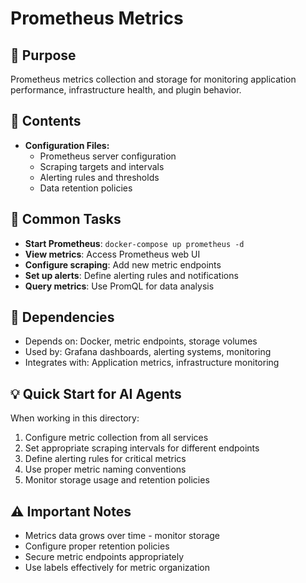# Prometheus Metrics

## 🎯 Purpose
Prometheus metrics collection and storage for monitoring application performance, infrastructure health, and plugin behavior.

## 📁 Contents
- **Configuration Files:**
  - Prometheus server configuration
  - Scraping targets and intervals
  - Alerting rules and thresholds
  - Data retention policies

## 🔧 Common Tasks
- **Start Prometheus**: `docker-compose up prometheus -d`
- **View metrics**: Access Prometheus web UI
- **Configure scraping**: Add new metric endpoints
- **Set up alerts**: Define alerting rules and notifications
- **Query metrics**: Use PromQL for data analysis

## 🔗 Dependencies
- Depends on: Docker, metric endpoints, storage volumes
- Used by: Grafana dashboards, alerting systems, monitoring
- Integrates with: Application metrics, infrastructure monitoring

## 💡 Quick Start for AI Agents
When working in this directory:
1. Configure metric collection from all services
2. Set appropriate scraping intervals for different endpoints
3. Define alerting rules for critical metrics
4. Use proper metric naming conventions
5. Monitor storage usage and retention policies

## ⚠️ Important Notes
- Metrics data grows over time - monitor storage
- Configure proper retention policies
- Secure metric endpoints appropriately
- Use labels effectively for metric organization